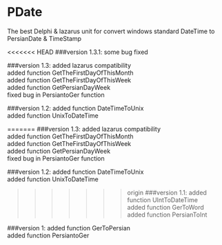 # PDate
The best Delphi & lazarus unit for convert windows standard DateTime to PersianDate &amp; TimeStamp


<<<<<<< HEAD
###version 1.3.1:
some bug fixed<br />

###version 1.3:
added lazarus compatibility <br />
added function GetTheFirstDayOfThisMonth <br />
added function GetTheFirstDayOfThisWeek <br />
added function GetPersianDayWeek <br />
fixed bug in PersiantoGer function <br />

###version 1.2:
added function DateTimeToUnix <br />
added function UnixToDateTime <br />

=======
###version 1.3:
added lazarus compatibility <br />
added function GetTheFirstDayOfThisMonth <br />
added function GetTheFirstDayOfThisWeek <br />
added function GetPersianDayWeek <br />
fixed bug in PersiantoGer function <br />

###version 1.2:
added function DateTimeToUnix <br />
added function UnixToDateTime <br />

>>>>>>> origin
###version 1.1:
added function UIntToDateTime <br />
added function GerToWord <br />
added function PersianToInt <br />

###version 1:
added function GerToPersian <br />
added function PersiantoGer  
